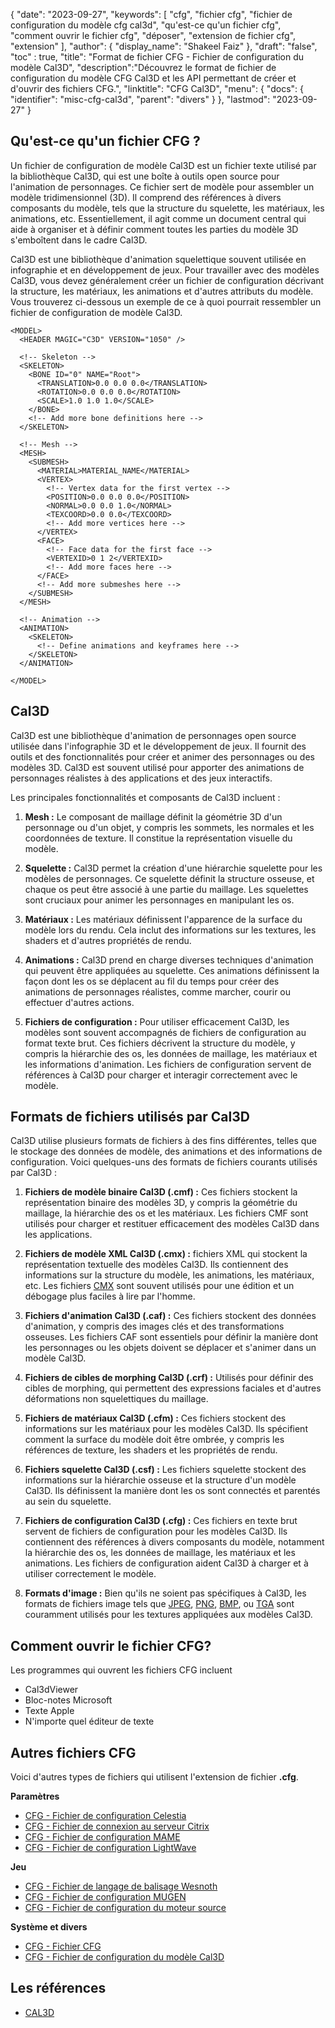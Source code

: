{
"date": "2023-09-27",
  "keywords": [
"cfg",
"fichier cfg",
"fichier de configuration du modèle cfg cal3d",
"qu'est-ce qu'un fichier cfg",
"comment ouvrir le fichier cfg",
"déposer",
"extension de fichier cfg",
"extension"
],
  "author": {
"display_name": "Shakeel Faiz"
},
"draft": "false",
"toc" : true,
"title": "Format de fichier CFG - Fichier de configuration du modèle Cal3D",
  "description":"Découvrez le format de fichier de configuration du modèle CFG Cal3D et les API permettant de créer et d'ouvrir des fichiers CFG.",
"linktitle": "CFG Cal3D",
  "menu": {
    "docs": {
      "identifier": "misc-cfg-cal3d",
"parent": "divers"
}
},
"lastmod": "2023-09-27"
}

## Qu'est-ce qu'un fichier CFG ?

Un fichier de configuration de modèle Cal3D est un fichier texte utilisé par la bibliothèque Cal3D, qui est une boîte à outils open source pour l'animation de personnages. Ce fichier sert de modèle pour assembler un modèle tridimensionnel (3D). Il comprend des références à divers composants du modèle, tels que la structure du squelette, les matériaux, les animations, etc. Essentiellement, il agit comme un document central qui aide à organiser et à définir comment toutes les parties du modèle 3D s'emboîtent dans le cadre Cal3D.

Cal3D est une bibliothèque d'animation squelettique souvent utilisée en infographie et en développement de jeux. Pour travailler avec des modèles Cal3D, vous devez généralement créer un fichier de configuration décrivant la structure, les matériaux, les animations et d'autres attributs du modèle. Vous trouverez ci-dessous un exemple de ce à quoi pourrait ressembler un fichier de configuration de modèle Cal3D.

```
<MODEL>
  <HEADER MAGIC="C3D" VERSION="1050" />

  <!-- Skeleton -->
  <SKELETON>
    <BONE ID="0" NAME="Root">
      <TRANSLATION>0.0 0.0 0.0</TRANSLATION>
      <ROTATION>0.0 0.0 0.0</ROTATION>
      <SCALE>1.0 1.0 1.0</SCALE>
    </BONE>
    <!-- Add more bone definitions here -->
  </SKELETON>

  <!-- Mesh -->
  <MESH>
    <SUBMESH>
      <MATERIAL>MATERIAL_NAME</MATERIAL>
      <VERTEX>
        <!-- Vertex data for the first vertex -->
        <POSITION>0.0 0.0 0.0</POSITION>
        <NORMAL>0.0 0.0 1.0</NORMAL>
        <TEXCOORD>0.0 0.0</TEXCOORD>
        <!-- Add more vertices here -->
      </VERTEX>
      <FACE>
        <!-- Face data for the first face -->
        <VERTEXID>0 1 2</VERTEXID>
        <!-- Add more faces here -->
      </FACE>
      <!-- Add more submeshes here -->
    </SUBMESH>
  </MESH>

  <!-- Animation -->
  <ANIMATION>
    <SKELETON>
      <!-- Define animations and keyframes here -->
    </SKELETON>
  </ANIMATION>

</MODEL>
```

## Cal3D

Cal3D est une bibliothèque d'animation de personnages open source utilisée dans l'infographie 3D et le développement de jeux. Il fournit des outils et des fonctionnalités pour créer et animer des personnages ou des modèles 3D. Cal3D est souvent utilisé pour apporter des animations de personnages réalistes à des applications et des jeux interactifs.

Les principales fonctionnalités et composants de Cal3D incluent :

1. **Mesh :** Le composant de maillage définit la géométrie 3D d'un personnage ou d'un objet, y compris les sommets, les normales et les coordonnées de texture. Il constitue la représentation visuelle du modèle.

2. **Squelette :** Cal3D permet la création d'une hiérarchie squelette pour les modèles de personnages. Ce squelette définit la structure osseuse, et chaque os peut être associé à une partie du maillage. Les squelettes sont cruciaux pour animer les personnages en manipulant les os.

3. **Matériaux :** Les matériaux définissent l'apparence de la surface du modèle lors du rendu. Cela inclut des informations sur les textures, les shaders et d'autres propriétés de rendu.

4. **Animations :** Cal3D prend en charge diverses techniques d'animation qui peuvent être appliquées au squelette. Ces animations définissent la façon dont les os se déplacent au fil du temps pour créer des animations de personnages réalistes, comme marcher, courir ou effectuer d'autres actions.

5. **Fichiers de configuration :** Pour utiliser efficacement Cal3D, les modèles sont souvent accompagnés de fichiers de configuration au format texte brut. Ces fichiers décrivent la structure du modèle, y compris la hiérarchie des os, les données de maillage, les matériaux et les informations d'animation. Les fichiers de configuration servent de références à Cal3D pour charger et interagir correctement avec le modèle.

## Formats de fichiers utilisés par Cal3D

Cal3D utilise plusieurs formats de fichiers à des fins différentes, telles que le stockage des données de modèle, des animations et des informations de configuration. Voici quelques-uns des formats de fichiers courants utilisés par Cal3D :

1. **Fichiers de modèle binaire Cal3D (.cmf) :** Ces fichiers stockent la représentation binaire des modèles 3D, y compris la géométrie du maillage, la hiérarchie des os et les matériaux. Les fichiers CMF sont utilisés pour charger et restituer efficacement des modèles Cal3D dans les applications.

1. **Fichiers de modèle XML Cal3D (.cmx) :** fichiers XML qui stockent la représentation textuelle des modèles Cal3D. Ils contiennent des informations sur la structure du modèle, les animations, les matériaux, etc. Les fichiers [CMX](/fr/image/cmx/) sont souvent utilisés pour une édition et un débogage plus faciles à lire par l'homme.

1. **Fichiers d'animation Cal3D (.caf) :** Ces fichiers stockent des données d'animation, y compris des images clés et des transformations osseuses. Les fichiers CAF sont essentiels pour définir la manière dont les personnages ou les objets doivent se déplacer et s'animer dans un modèle Cal3D.

1. **Fichiers de cibles de morphing Cal3D (.crf) :** Utilisés pour définir des cibles de morphing, qui permettent des expressions faciales et d'autres déformations non squelettiques du maillage.

1. **Fichiers de matériaux Cal3D (.cfm) :** Ces fichiers stockent des informations sur les matériaux pour les modèles Cal3D. Ils spécifient comment la surface du modèle doit être ombrée, y compris les références de texture, les shaders et les propriétés de rendu.

1. **Fichiers squelette Cal3D (.csf) :** Les fichiers squelette stockent des informations sur la hiérarchie osseuse et la structure d'un modèle Cal3D. Ils définissent la manière dont les os sont connectés et parentés au sein du squelette.

1. **Fichiers de configuration Cal3D (.cfg) :** Ces fichiers en texte brut servent de fichiers de configuration pour les modèles Cal3D. Ils contiennent des références à divers composants du modèle, notamment la hiérarchie des os, les données de maillage, les matériaux et les animations. Les fichiers de configuration aident Cal3D à charger et à utiliser correctement le modèle.

1. **Formats d'image :** Bien qu'ils ne soient pas spécifiques à Cal3D, les formats de fichiers image tels que [JPEG](/fr/image/jpeg/), [PNG](/fr/image/png/), [BMP](/fr/image/bmp/ ), ou [TGA](/fr/image/tga/) sont couramment utilisés pour les textures appliquées aux modèles Cal3D.

## Comment ouvrir le fichier CFG?

Les programmes qui ouvrent les fichiers CFG incluent

- Cal3dViewer
- Bloc-notes Microsoft
- Texte Apple
- N'importe quel éditeur de texte

## Autres fichiers CFG

Voici d'autres types de fichiers qui utilisent l'extension de fichier **.cfg**.

**Paramètres**
- [CFG - Fichier de configuration Celestia](/fr/settings/cfg-celestia/)
- [CFG - Fichier de connexion au serveur Citrix](/fr/settings/cfg-citrix/)
- [CFG - Fichier de configuration MAME](/fr/settings/cfg-mame/)
- [CFG - Fichier de configuration LightWave](/fr/settings/cfg-lightwave/)

**Jeu**
- [CFG - Fichier de langage de balisage Wesnoth](/fr/game/cfg-wesnoth/)
- [CFG - Fichier de configuration MUGEN](/fr/game/cfg-mugen/)
- [CFG - Fichier de configuration du moteur source](/fr/game/cfg-sourceengine/)

**Système et divers**
- [CFG - Fichier CFG](/fr/system/cfg/)
- [CFG - Fichier de configuration du modèle Cal3D](/fr/misc/cfg-cal3d/)

## Les références
* [CAL3D](https://github.com/mp3butcher/Cal3D)
